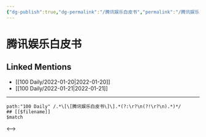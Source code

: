 ```yaml
---
{"dg-publish":true,"dg-permalink":"/腾讯娱乐白皮书","permalink":"/腾讯娱乐白皮书/","created":"2022-12-22T16:28:35.000+08:00","updated":"2023-04-10T16:48:06.000+08:00"}
---
```


# 腾讯娱乐白皮书

## Linked Mentions
- [[100 Daily/2022-01-20\|2022-01-20]]
- [[100 Daily/2022-01-21\|2022-01-21]]


---

```expander
path:"100 Daily" /.*\[\[腾讯娱乐白皮书\]\].*(?:\r?\n(?!\r?\n).*)*/
## [[$filename]]
$match
```

<-->